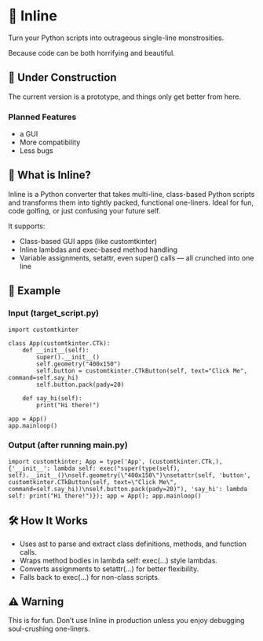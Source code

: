 # 🧠 Inline
Turn your Python scripts into outrageous single-line monstrosities.

Because code can be both horrifying and beautiful.

## 🚧 Under Construction
The current version is a prototype, and things only get better from here.

### Planned Features
- a GUI
- More compatibility
- Less bugs

## 🚀 What is Inline?
Inline is a Python converter that takes multi-line, class-based Python scripts and transforms them into tightly packed, functional one-liners. Ideal for fun, code golfing, or just confusing your future self.

It supports:
- Class-based GUI apps (like customtkinter)
- Inline lambdas and exec-based method handling
- Variable assignments, setattr, even super() calls — all crunched into one line

## 🎯 Example
### Input (target_script.py)
```
import customtkinter

class App(customtkinter.CTk):
    def __init__(self):
        super().__init__()
        self.geometry("400x150")
        self.button = customtkinter.CTkButton(self, text="Click Me", command=self.say_hi)
        self.button.pack(pady=20)

    def say_hi(self):
        print("Hi there!")

app = App()
app.mainloop()
```

### Output (after running main.py)
```
import customtkinter; App = type('App', (customtkinter.CTk,), {'__init__': lambda self: exec("super(type(self), self).__init__()\nself.geometry(\"400x150\")\nsetattr(self, 'button', customtkinter.CTkButton(self, text=\"Click Me\", command=self.say_hi))\nself.button.pack(pady=20)"), 'say_hi': lambda self: print("Hi there!")}); app = App(); app.mainloop()
```

## 🛠️ How It Works
- Uses ast to parse and extract class definitions, methods, and function calls.
- Wraps method bodies in lambda self: exec(...) style lambdas.
- Converts assignments to setattr(...) for better flexibility.
- Falls back to exec(...) for non-class scripts.

## ⚠️ Warning
This is for fun. Don’t use Inline in production unless you enjoy debugging soul-crushing one-liners.